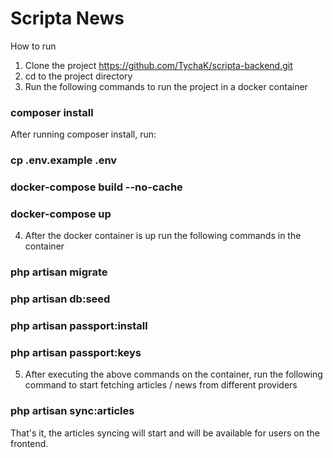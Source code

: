 # Scripta News
How to run
1. Clone the project https://github.com/TychaK/scripta-backend.git
2. cd to the project directory
3. Run the following commands to run the project in a docker container

### composer install
After running composer install, run:
### cp .env.example .env

### docker-compose build --no-cache
### docker-compose up

4. After the docker container is up run the following commands in the container
### php artisan migrate
### php artisan db:seed
### php artisan passport:install
### php artisan passport:keys

5. After executing the above commands on the container, run the following command to start fetching articles / news from different providers
### php artisan sync:articles

That's it, the articles syncing will start and will be available for users on the frontend.
